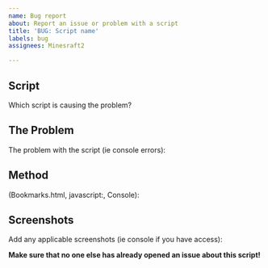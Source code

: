```yaml
---
name: Bug report
about: Report an issue or problem with a script
title: 'BUG: Script name'
labels: bug
assignees: Minesraft2

---
```


## Script
Which script is causing the problem?

## The Problem
The problem with the script (ie console errors):

## Method
(Bookmarks.html, javascript:, Console):

## Screenshots
Add any applicable screenshots (ie console if you have access):

**Make sure that no one else has already opened an issue about this script!**
